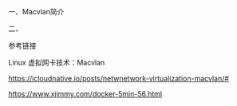 一、Macvlan简介

二、



参考链接

Linux 虚拟网卡技术：Macvlan

https://icloudnative.io/posts/netwnetwork-virtualization-macvlan/#

https://www.xjimmy.com/docker-5min-56.html